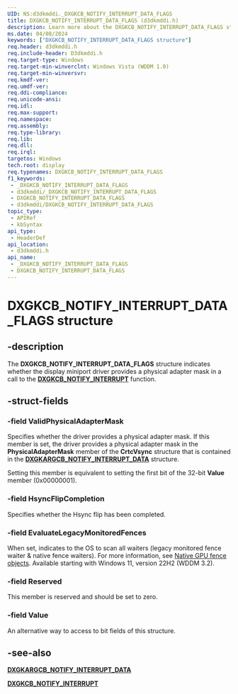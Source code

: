 ```yaml
---
UID: NS:d3dkmddi._DXGKCB_NOTIFY_INTERRUPT_DATA_FLAGS
title: DXGKCB_NOTIFY_INTERRUPT_DATA_FLAGS (d3dkmddi.h)
description: Learn more about the DXGKCB_NOTIFY_INTERRUPT_DATA_FLAGS structure.
ms.date: 04/08/2024
keywords: ["DXGKCB_NOTIFY_INTERRUPT_DATA_FLAGS structure"]
req.header: d3dkmddi.h
req.include-header: D3dkmddi.h
req.target-type: Windows
req.target-min-winverclnt: Windows Vista (WDDM 1.0)
req.target-min-winversvr: 
req.kmdf-ver: 
req.umdf-ver: 
req.ddi-compliance: 
req.unicode-ansi: 
req.idl: 
req.max-support: 
req.namespace: 
req.assembly: 
req.type-library: 
req.lib: 
req.dll: 
req.irql: 
targetos: Windows
tech.root: display
req.typenames: DXGKCB_NOTIFY_INTERRUPT_DATA_FLAGS
f1_keywords:
 - _DXGKCB_NOTIFY_INTERRUPT_DATA_FLAGS
 - d3dkmddi/_DXGKCB_NOTIFY_INTERRUPT_DATA_FLAGS
 - DXGKCB_NOTIFY_INTERRUPT_DATA_FLAGS
 - d3dkmddi/DXGKCB_NOTIFY_INTERRUPT_DATA_FLAGS
topic_type:
 - APIRef
 - kbSyntax
api_type:
 - HeaderDef
api_location:
 - d3dkmddi.h
api_name:
 - _DXGKCB_NOTIFY_INTERRUPT_DATA_FLAGS
 - DXGKCB_NOTIFY_INTERRUPT_DATA_FLAGS
---
```


# DXGKCB_NOTIFY_INTERRUPT_DATA_FLAGS structure

## -description

The **DXGKCB_NOTIFY_INTERRUPT_DATA_FLAGS** structure indicates whether the display miniport driver provides a physical adapter mask in a call to the [**DXGKCB_NOTIFY_INTERRUPT**](nc-d3dkmddi-dxgkcb_notify_interrupt.md) function.

## -struct-fields

### -field ValidPhysicalAdapterMask

Specifies whether the driver provides a physical adapter mask. If this member is set, the driver provides a physical adapter mask in the **PhysicalAdapterMask** member of the **CrtcVsync** structure that is contained in the [**DXGKARGCB_NOTIFY_INTERRUPT_DATA**](ns-d3dkmddi-_dxgkargcb_notify_interrupt_data.md) structure.

Setting this member is equivalent to setting the first bit of the 32-bit **Value** member (0x00000001).

### -field HsyncFlipCompletion

Specifies whether the Hsync flip has been completed.

### -field EvaluateLegacyMonitoredFences

When set, indicates to the OS to scan all waiters (legacy monitored fence waiter & native fence waiters). For more information, see [Native GPU fence objects](/windows-hardware/drivers/display/native-gpu-fence-objects). Available starting with Windows 11, version 22H2 (WDDM 3.2).

### -field Reserved

This member is reserved and should be set to zero.

### -field Value

An alternative way to access to bit fields of this structure.

## -see-also

[**DXGKARGCB_NOTIFY_INTERRUPT_DATA**](ns-d3dkmddi-_dxgkargcb_notify_interrupt_data.md)

[**DXGKCB_NOTIFY_INTERRUPT**](nc-d3dkmddi-dxgkcb_notify_interrupt.md)
